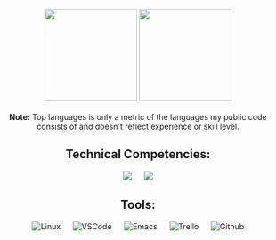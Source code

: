 <p align="center">
  <img src="https://github-readme-stats.vercel.app/api?username=yorennz&show_icons=true&count_private=true&theme=great-gatsby" height="166px">
	<img src="https://github-readme-stats.vercel.app/api/top-langs?username=yorennz&langs_count=10&show_icons=true&locale=en&layout=compact&theme=great-gatsby" height="166px">
  </br></br>
  <b>Note:</b> Top languages is only a metric of the languages my public code consists of and doesn't reflect experience or skill level.
</p>

<h2 align="center">
  Technical Competencies:
</h2>

<p align="center">
  <img src="https://img.shields.io/badge/c-%2300599C.svg?style=for-the-badge&logo=c&logoColor=white">
  &emsp;
  <img src="https://img.shields.io/badge/python-3670A0?style=for-the-badge&logo=python&logoColor=ffdd54">
</p>

<h2 align="center">
  Tools:
</h2>

<p align="center">
  <img alt="Linux" src="https://img.shields.io/badge/Linux-FCC624?style=for-the-badge&logo=linux&logoColor=black">
  &emsp;
  <img alt="VSCode" src="https://img.shields.io/badge/Visual%20Studio%20Code-0078d7.svg?style=for-the-badge&logo=visual-studio-code&logoColor=white">
  &emsp;
  <img alt="Emacs" src="https://img.shields.io/badge/Emacs-%237F5AB6.svg?&style=for-the-badge&logo=gnu-emacs&logoColor=white">
  &emsp;
  <img alt="Trello" src="https://img.shields.io/badge/Trello-%23026AA7.svg?style=for-the-badge&logo=Trello&logoColor=white">
  &emsp;
  <img alt="Github" src="https://img.shields.io/badge/github-%23121011.svg?style=for-the-badge&logo=github&logoColor=white">
</p>
